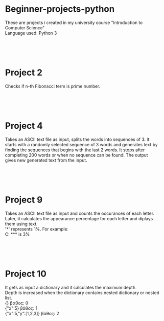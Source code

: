 # Beginner-projects-python
These are projects i created in my university course "Introduction to Computer Science" <br>
Language used: Python 3

<br><br><br>

# Project 2
Checks if n-th Fibonacci term is prime number.

<br><br><br>

# Project 4
Takes an ASCII text file as input, splits the words into sequences of 3. 
It starts with a randomly selected sequence of 3 words and generates text by finding the sequences that begins with the last 2 words.
It stops after completing 200 words or when no sequence can be found. The output gives new generated text from the input.

<br><br><br>

# Project 9
Takes an ASCII text file as input and counts the occurances of each letter. <br>
Later, it calculates the appearance percentage for each letter and diplays them using text.<br>
'*' represents 1%. For example: <br>
C: *** is 3%

<br><br><br>

# Project 10
It gets as input a dictionary and it calculates the maximum depth. <br>
Depth is increased when the dictionary contains nested dictionary or nested list.<br>
{} βάθος: 0<br>
{"x":5} βάθος: 1<br>
{"x":5,"y":[1,2,3]} βάθος: 2<br>
